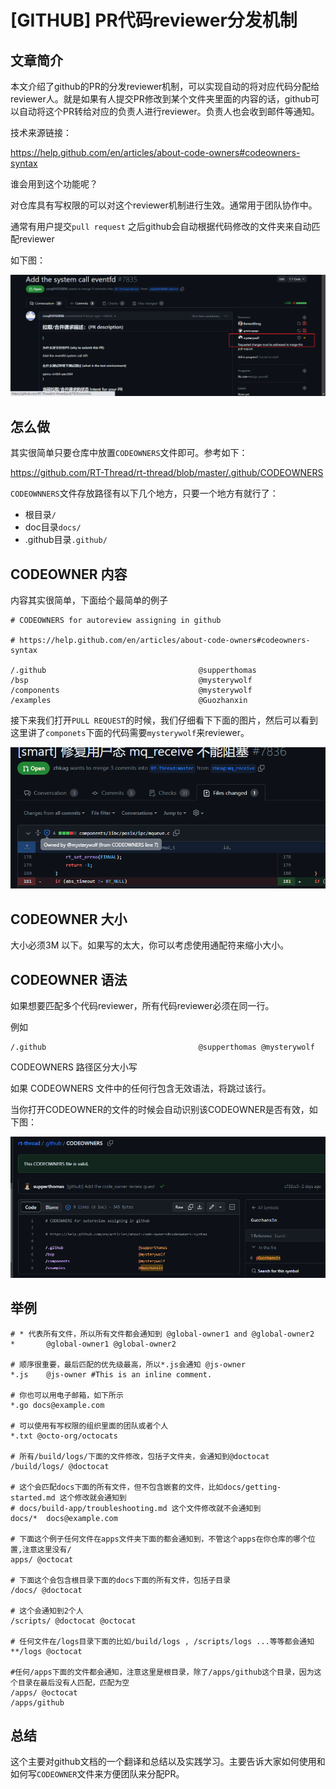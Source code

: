 # [GITHUB]  PR代码reviewer分发机制

## 文章简介

本文介绍了github的PR的分发reviewer机制，可以实现自动的将对应代码分配给reviewer人。就是如果有人提交PR修改到某个文件夹里面的内容的话，github可以自动将这个PR转给对应的负责人进行reviewer。负责人也会收到邮件等通知。

技术来源链接：

https://help.github.com/en/articles/about-code-owners#codeowners-syntax

谁会用到这个功能呢？

对仓库具有写权限的可以对这个reviewer机制进行生效。通常用于团队协作中。

通常有用户提交`pull request` 之后github会自动根据代码修改的文件夹来自动匹配reviewer

如下图：

![image-20230720221507699](images/image-20230720221507699.png)

## 怎么做

其实很简单只要仓库中放置`CODEOWNERS`文件即可。参考如下：

https://github.com/RT-Thread/rt-thread/blob/master/.github/CODEOWNERS

`CODEOWNNERS`文件存放路径有以下几个地方，只要一个地方有就行了：

- 根目录`/`
- doc目录`docs/`
- .github目录`.github/`

## CODEOWNER 内容

内容其实很简单，下面给个最简单的例子

```
# CODEOWNERS for autoreview assigning in github

# https://help.github.com/en/articles/about-code-owners#codeowners-syntax

/.github                                  @supperthomas
/bsp                                      @mysterywolf
/components                               @mysterywolf
/examples                                 @Guozhanxin
```

接下来我们打开`PULL REQUEST`的时候，我们仔细看下下面的图片，然后可以看到这里讲了`componets`下面的代码需要`mysterywolf`来reviewer。

![image-20230720215804535](images/image-20230720215804535.png)

## CODEOWNER 大小

大小必须3M 以下。如果写的太大，你可以考虑使用通配符来缩小大小。

## CODEOWNER 语法

如果想要匹配多个代码reviewer，所有代码reviewer必须在同一行。

例如

```
/.github                                  @supperthomas @mysterywolf
```

CODEOWNERS 路径区分大小写

如果 CODEOWNERS 文件中的任何行包含无效语法，将跳过该行。

当你打开CODEOWNER的文件的时候会自动识别该CODEOWNER是否有效，如下图：

![image-20230720220830288](images/image-20230720220830288.png)

##  举例



```
# * 代表所有文件，所以所有文件都会通知到 @global-owner1 and @global-owner2
*       @global-owner1 @global-owner2

# 顺序很重要，最后匹配的优先级最高，所以*.js会通知 @js-owner
*.js    @js-owner #This is an inline comment.

# 你也可以用电子邮箱，如下所示
*.go docs@example.com

# 可以使用有写权限的组织里面的团队或者个人
*.txt @octo-org/octocats

# 所有/build/logs/下面的文件修改，包括子文件夹，会通知到@doctocat
/build/logs/ @doctocat

# 这个会匹配docs下面的所有文件，但不包含嵌套的文件，比如docs/getting-started.md 这个修改就会通知到
# docs/build-app/troubleshooting.md 这个文件修改就不会通知到
docs/*  docs@example.com

# 下面这个例子任何文件在apps文件夹下面的都会通知到，不管这个apps在你仓库的哪个位置,注意这里没有/
apps/ @octocat

# 下面这个会包含根目录下面的docs下面的所有文件，包括子目录
/docs/ @doctocat

# 这个会通知到2个人
/scripts/ @doctocat @octocat

# 任何文件在/logs目录下面的比如/build/logs , /scripts/logs ...等等都会通知 
**/logs @octocat

#任何/apps下面的文件都会通知，注意这里是根目录，除了/apps/github这个目录，因为这个目录在最后没有人匹配，匹配为空
/apps/ @octocat
/apps/github
```

## 总结

这个主要对github文档的一个翻译和总结以及实践学习。主要告诉大家如何使用和如何写`CODEOWNER`文件来方便团队来分配PR。